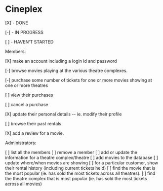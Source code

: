 # Cineplex

[X] - DONE

[-] - IN PROGRESS

[ ] - HAVEN'T STARTED


Members:

[X] make an account including a login id and password

[-] browse movies playing at the various theatre complexes.

[-] purchase some number of tickets for one or more movies showing at one or more theatres

[ ] view their purchases

[ ] cancel a purchase

[X] update their personal details -- ie. modify their profile

[ ] browse their past rentals.

[X] add a review for a movie.



Administrators:

[ ] list all the members
[ ] remove a member
[ ] add or update the information for a theatre complex/theatre
[ ] add movies to the database
[ ] update where/when movies are showing
[ ] for a particular customer, show their rental history (including current tickets held)
[ ] find the movie that is the most popular (ie. has sold the most tickets across all theatres).
[ ] find the theatre complex that is most popular (ie. has sold the most tickets across all movies)
